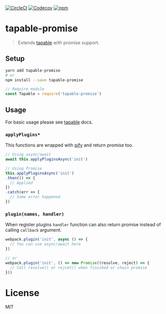 [![CircleCI](https://img.shields.io/circleci/project/github/pi0/tapable-promise.svg?style=flat-square)](https://circleci.com/gh/pi0/tapable-promise)
[![Codecov](https://img.shields.io/codecov/c/github/pi0/tapable-promise.svg?style=flat-square)](https://codecov.io/gh/pi0/tapable-promise)
[![npm](https://img.shields.io/npm/v/tapable-promise.svg?style=flat-square)](https://www.npmjs.com/package/tapable-promise)

# tapable-promise
> Extends [tapable](https://www.npmjs.com/package/tapable) with promise support.

## Setup
```bash
yarn add tapable-promise 
# or
npm install --save tapable-promise
```
```js
// Require module
const Tapable = require('tapable-promise')
```

## Usage
For basic usage please see [tapable](https://github.com/webpack/tapable) docs.

### `applyPlugins*`
This functions are wrapped with [pify](https://www.npmjs.com/package/pify) 
and return promise too.

```js
// Using async/await
await this.applyPluginsAsync('init')

// Using Promise
this.applyPluginsAsync('init')
.then(() => {
  // Applied
})
.catch(err => {
  // Some error happened
})
```

### `plugin(names, handler)`
When register plugins `handler` function can also return promise instead of calling `callback` argument.

```js
webpack.plugin('init', async () => {
  // You can use async/await here  
})

// or
webpack.plugin('init', () => new Promise((resolve, reject) => {
  // Call resolve() or rejcet() when finished or chain promise
}))
```

# License

MIT
